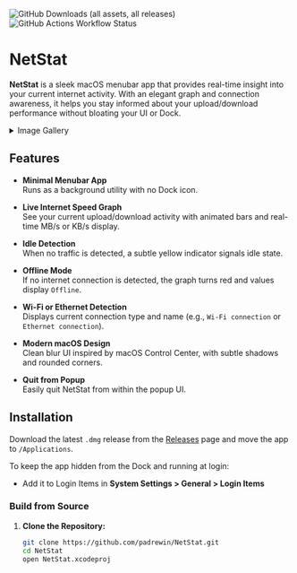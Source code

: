 ![GitHub Downloads (all assets, all releases)](https://img.shields.io/github/downloads/padrewin/NetStat/total?logo=files&logoColor=white&label=Downloads&color=red)
![GitHub Actions Workflow Status](https://img.shields.io/github/actions/workflow/status/padrewin/NetStat/xcode-build.yml?logo=GitHub&label=GitHub%20Build)

# NetStat

**NetStat** is a sleek macOS menubar app that provides real-time insight into your current internet activity. With an elegant graph and connection awareness, it helps you stay informed about your upload/download performance without bloating your UI or Dock.

<details>
  <summary>Image Gallery</summary>

![CleanShot 2025-05-01 at 03 52 08@2x](https://github.com/user-attachments/assets/d9e8909e-b4fc-44a5-bef4-70cc79cdc68b)

</details>

## Features

- **Minimal Menubar App**  
  Runs as a background utility with no Dock icon.

- **Live Internet Speed Graph**  
  See your current upload/download activity with animated bars and real-time MB/s or KB/s display.

- **Idle Detection**  
  When no traffic is detected, a subtle yellow indicator signals idle state.

- **Offline Mode**  
  If no internet connection is detected, the graph turns red and values display `Offline`.

- **Wi-Fi or Ethernet Detection**  
  Displays current connection type and name (e.g., `Wi-Fi connection` or `Ethernet connection`).

- **Modern macOS Design**  
  Clean blur UI inspired by macOS Control Center, with subtle shadows and rounded corners.

- **Quit from Popup**  
  Easily quit NetStat from within the popup UI.

## Installation

Download the latest `.dmg` release from the [Releases](https://github.com/padrewin/NetStat/releases) page and move the app to `/Applications`.

To keep the app hidden from the Dock and running at login:
- Add it to Login Items in **System Settings > General > Login Items**

### Build from Source

1. **Clone the Repository:**

   ```bash
   git clone https://github.com/padrewin/NetStat.git
   cd NetStat
   open NetStat.xcodeproj
